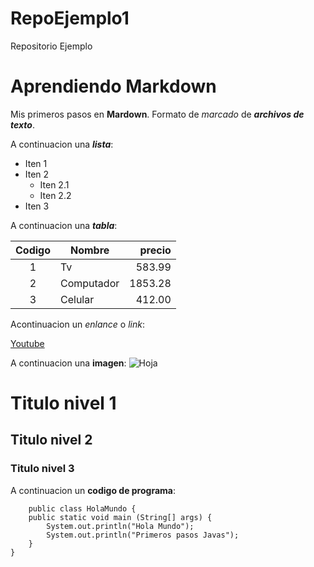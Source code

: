 # RepoEjemplo1
Repositorio Ejemplo
# Aprendiendo Markdown 

Mis primeros pasos en **Mardown**. Formato de *marcado* de ***archivos de texto***. 

A continuacion una ___lista___: 

* Iten 1
* Iten 2 
  * Iten 2.1
  * Iten 2.2 
* Iten 3 

A continuacion una ___tabla___:

| Codigo | Nombre | precio |
| :-:| - | -: |
| 1 | Tv | 583.99 | 
| 2 | Computador | 1853.28 | 
| 3 | Celular | 412.00 |

Acontinuacion un _enlance_ o *link*:

[Youtube](https://www.youtube.com/)

A continuacion una __imagen__:
![Hoja](https://encrypted-tbn0.gstatic.com/images?q=tbn:ANd9GcQQ_-avx5fuVUcO4mhaRPl98c3Qzu5eFAz1xA&s)

# Titulo nivel 1 

## Titulo nivel 2

### Titulo nivel 3

A continuacion un **codigo de programa**:


        public class HolaMundo {
    	public static void main (String[] args) {
    		System.out.println("Hola Mundo");
    		System.out.println("Primeros pasos Javas");
    	}
    }
      
    













